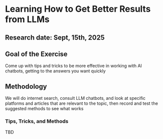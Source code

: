# Learning How to Get Better Results from LLMs
## Research date: Sept, 15th, 2025
## Goal of the Exercise
Come up with tips and tricks to be more effective in working with AI chatbots, getting to the answers you want quickly
## Methodology
We will do internet search, consult LLM chatbots, and look at specific platforms and articles that are relevant to the topic, then record and test the suggested methods to see what works
### Tips, Tricks, and Methods
TBD
